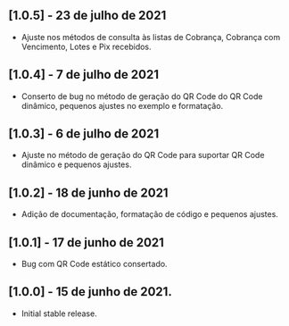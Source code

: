 ## [1.0.5] - 23 de julho de 2021

* Ajuste nos métodos de consulta às listas de Cobrança, Cobrança com Vencimento, Lotes e Pix recebidos.

## [1.0.4] - 7 de julho de 2021

* Conserto de bug no método de geração do QR Code do QR Code dinâmico, pequenos ajustes no exemplo e formatação.

## [1.0.3] - 6 de julho de 2021

* Ajuste no método de geração do QR Code para suportar QR Code dinâmico e pequenos ajustes.

## [1.0.2] - 18 de junho de 2021

* Adição de documentação, formatação de código e pequenos ajustes.

## [1.0.1] - 17 de junho de 2021

* Bug com QR Code estático consertado.


## [1.0.0] - 15 de junho de 2021.

* Initial stable release.